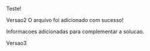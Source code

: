 Teste!

Versao2
O arquivo foi adicionado com sucesso!



Informacoes adicionadas para complementar a solucao.


Versao3
